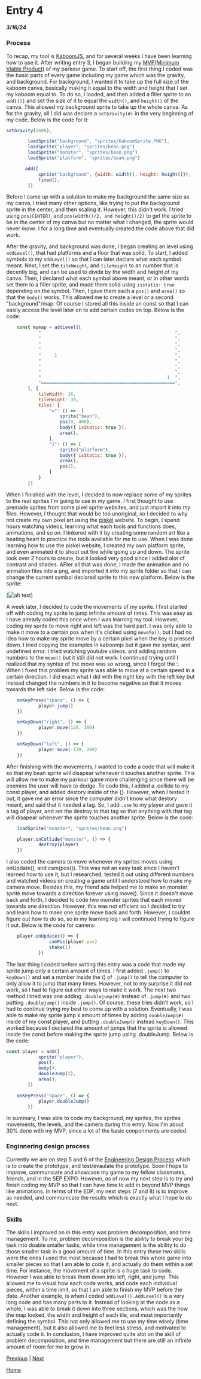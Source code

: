 # Entry 4
##### 3/16/24

### Process

To recap, my tool is [KaboomJS](https://kaboomjs.com/), and for several weeks I have been learning how to use it. After writing entry 3, I began building my [MVP(Minimum Viable Product)](https://hstatsep.github.io/students/) of my parkour game. To start off, the first thing I coded was the basic parts of every game including my game which was the gravity, and background. For background, I wanted it to take up the full size of the kaboom canva, basically making it equal to the width and height that I set my kaboom equal to. To do so, I loaded, and then added a filler sprite to an `add[()]` and set the size of it to equal the `width()`, and `height()` of the canva. This allowed my background sprite to take up the whole canva. As for the gravity, all I did was declare a `setGravity(#)` in the very beginning of my code. Below is the code for it:

``` js
setGravity(1600),

        loadSprite("background", "sprites/KaboomSprite.PNG"),
        loadSprite("player", "sprites/bean.png")
        loadSprite("monster", "sprites/bean.png")
        loadSprite("platform", "sprites/bean.png")

       add([
            sprite("background", {width: width(), height: height()}),
            fixed(),
        ])
```

Before I came up with a solution to make my background the same size as my canva, I tried many other options, like trying to put the background sprite in the center, and then scaling it. However, this didn't work. I tried using `pos(CENTER)`, and `pos(width()/2, and height()/2)` to get the sprite to be in the center of my canva but no matter what I changed, the sprite would never move. I for a long time and eventually created the code above that did work.

After the gravity, and background was done, I began creating an level using `addLevel()`, that had platforms and a floor that was solid. To start, I added symbols to my `addLevel()` so that I can later declare what each symbol meant. Next, I set the `tileWeight`, and `tileHeight` to an number that is decently big, and can be used to divide by the width and height of my canva. Then, I declared what each symbol above meant, or in other words set them to a filler sprite, and made them solid using `isstatis: true` depending on the symbol. Then, I gave them each a `pos()` and `area()` so that the `body()` works. This allowed me to create a level or a second "background"/map. Of course I stored all this inside an const so that I can easily access the level later on to add certain codes on top. Below is the code:

``` js
    const mymap = addLevel([
            "                                                  ",
            "                                                  ",
            "                                                  ",
            "                                                  ",
            "     1                                            ",
            "                                                  ",
            "                                                  ",
            "                                                  ",
            "                                               1  ",
            "==================================================",
        ], {
            tileWidth: 16,
            tileHeight: 30,
            tiles: {
                "=": () =>  [
                    sprite("bean"),
                    pos(0, 400),
                    body({ isStatic: true }),
                    area(),
                ],
                "1": () => [
                    sprite("platform"),
                    body({ isStatic: true }),
                    area(),
                    pos(),
                ]
            }
        })
```

When I finished with the level, I decided to now replace some of my sprites to the real sprites I'm going to use in my game. I first thought to use premade sprites from some pixel sprite websites, and just import it into my files. However, I thought that would be too unoriginal, so I decided to why not create my own pixel art using the [piskel](https://www.piskelapp.com/) website. To begin, I spend hours watching videos, learning what each tools and functions does, animations, and so on. I tinkered with it by creating some random art like a beating heart to practice the tools available for me to use. When I was done learning how to use the piskel website, I created my own platform sprite, and even animated it to shoot out fire while going up and down. The sprite took over 2 hours to create, but it looked very good since I added alot of contrast and shades. AFter all that was done, I made the animation and no animation files into a png, and imported it into my sprite folder so that I can change the current symbol declared sprite to this new platform. Below is the sprite:

(![alt text](image.png))


A week later, I decided to code the movements of my sprite. I first started off with coding my sprite to jump infinite amount of times. This was easy as I have already coded this once when I was learning my tool. However, coding my sprite to move right and left was the hard part. I was only able to make it move to a certain pos when it's clicked using `moveTo()`, but I had no idea how to make my sprite move by a certain pixel when the key is pressed down. I tried copying the examples in kaboomjs but it gave me syntax, and undefined error. I tried watching youtube videos, and adding random numbers to the `move()` but it still did not work. I continued trying until I realized that my syntax of the move was so wrong, since I forgot the :. When I fixed this problem my sprite was able to move at a certain speed in a certain direction. I did exact what I did with the right key with the left key but instead changed the numbers in it to become negative so that it moves towards the left side. Below is the code:

```js
    onKeyPress("space", () => {
            player.jump()
    })

    onKeyDown("right", () => {
            player.move(120, 200)
    })

    onKeyDown("left", () => {
            player.move(-120, 200)
    })

```

After finishing with the movements, I wanted to code a code that will make it so that my bean sprite will disapear whenever it touches another sprite. This will allow me to make my parkour game more challenging since there will be enemies the user will have to dodge. To code this, I added a .collide to my const player, and added destory inside of the {}. However, when I tested it out, it gave me an error since the computer didn't know what destory meant, and said that it needed a tag. So, I add `.use` to my player and gave it a tag of player, and set the destroy to that tag so that anything with that tag will disapear whenever the sprite touches another sprite. Below is the code:

```js
    loadSprite("monster", "sprites/bean.png")

    player.onCollide("monster", () => {
            destroy(player)
    })
```
I also coded the camera to move whenever my sprites moves using onUpdate(), and cam(pos()). This was not an easy task since I haven't learned how to use it, but I researched, tested it out using different numbers and watched videos on creating a game until I understood how to make my camera move. Besides this, my friend ada helped me to make an monster sprite move towards a direction forever using move(). Since it doesn't move back and forth, I decided to code two monster sprites that each moved towards one direction. However, this was not efficient so I decided to try and learn how to make one sprite move back and forth. However, I couldnt figure out how to do so, so in my learning log I will continued trying to figure it out. Below is the code for camera:

``` js
    player.onUpdate(() => {
                camPos(player.pos)
                shake(1)
            })
```

The last thing I coded before writing this entry was a code that made my sprite jump only a certain amount of times. I first added `.jump()` to `keyDown()` and set a number inside the () of `.jump()` to tell the computer to only allow it to jump that many times. However, not to my surprise it did not work, so I had to figure out other ways to make it work. The next two method I tried was one adding `.doublejump(#)` instead of `.jump(#)` and two putting `.doublejump()` inside `.jump()`. Of course, these tries didn't work, so I had to continue trying my best to come up with a solution. Eventually, I was able to make my sprite jump x amount of times by adding `doubleJump(#)` inside of my const player, and putting `.doubleJump()` instead `keyDown()`. This worked because I declared the amount of jumps that the sprite is allowed inside the const before making the sprite jump using .doubleJump. Below is the code:

```js
const player = add([
            sprite("player"),
            pos(),
            body(),
            doubleJump(2),
            area(),
        ])

    onKeyPress("space", () => {
            player.doubleJump()
        })
```

In summary, I was able to code my background, my sprites, the sprites movements, the levels, and the camera during this entry. Now I'm about 30% done with my MVP, since a lot of the basic conponments are coded.


### Enginnering design process

Currently we are on step 5 and 6 of the [Engineering Design Process](https://hstatsep.github.io/students/) which is to create the prototype, and test/evaulate the prototype. Soon I hope to improve, communicate and showcase my game to my fellow classmates, friends, and in the SEP EXPO. However, as of now my next step is to try and finish coding my MVP so that I can have time to add in beyond MVP things like animations. In terms of the EDP, my next steps (7 and 8) is to improve as needed, and communicate the results which is exactly what I hope to do next.

### Skills

The skills I improved on in this entry was problem decomposition, and time management. To me, problem decomposition is the ability to break your big task into doable smaller tasks, while time management is the ability to do those smaller task in a good amount of time. In this entry these two skills were the ones I used the most because I had to break this whole game into smaller pieces so that I am able to code it, and actually do them within a set time. For instance, the movement of a sprite is a huge task to code. However I was able to break them down into left, right, and jump. This allowed me to visual how each code works, and code each individual pieces, within a time limit, so that I am able to finish my MVP before the date. Another example, is when I coded `addLevel()`. `AddLevel()` is a very long code and has many parts to it. Instead of looking at the code as a whole, I was able to break it down into three sections, which was the how the map looked, the width and height of each tile, and most importantly defining the symbol. This not only allowed me to use my time wisely (time management), but it also allowed me to feel less stress, and motivated to actually code it. In conclusion, I have improved quite alot on the skill of problem decomposition, and time management but there are still an infinite amount of room for me to grow in.


[Previous](entry03.md) | [Next](entry05.md)

[Home](../README.md)